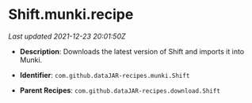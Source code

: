 # Shift.munki.recipe

_Last updated 2021-12-23 20:01:50Z_

- **Description**: Downloads the latest version of Shift and imports it into Munki.

- **Identifier**: `com.github.dataJAR-recipes.munki.Shift`

- **Parent Recipes**: `com.github.dataJAR-recipes.download.Shift`
